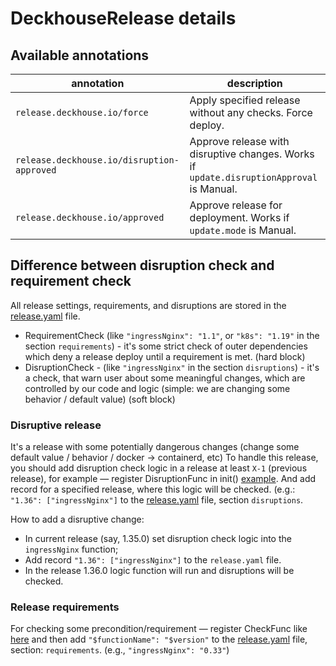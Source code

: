 # DeckhouseRelease details

## Available annotations

| annotation                               | description                                                                        |
|------------------------------------------|------------------------------------------------------------------------------------|
| `release.deckhouse.io/force`               | Apply specified release without any checks. Force deploy.                          |
| `release.deckhouse.io/disruption-approved` | Approve release with disruptive changes. Works if `update.disruptionApproval` is Manual. |
| `release.deckhouse.io/approved`            | Approve release for deployment. Works if `update.mode` is Manual.                    |

## Difference between disruption check and requirement check

All release settings, requirements, and disruptions are stored in the [release.yaml](release.yaml) file.

- RequirementCheck (like `"ingressNginx": "1.1"`, or `"k8s": "1.19"` in the section `requirements`) - it's some strict check of outer dependencies which deny a release deploy until a requirement is met. (hard block)
- DisruptionCheck - (like `"ingressNginx"` in the section `disruptions`) - it's a check, that warn user about some meaningful changes, which are controlled by our code and logic (simple: we are changing some behavior / default value) (soft block)

### Disruptive release

It's a release with some potentially dangerous changes (change some default value / behavior / docker -> containerd, etc)
To handle this release, you should add disruption check logic in a release at least `X-1` (previous release), for example — register DisruptionFunc in init() [example](modules/402-ingress-nginx/hooks/requirements.go).
And add record for a specified release, where this logic will be checked. (e.g.: `"1.36": ["ingressNginx"]` to the [release.yaml](release.yaml) file, section `disruptions`.

How to add a disruptive change:
- In current release (say, 1.35.0) set disruption check logic into the `ingressNginx` function;
- Add record `"1.36": ["ingressNginx"]` to the `release.yaml` file.
- In the release 1.36.0 logic function will run and disruptions will be checked.

### Release requirements

For checking some precondition/requirement — register CheckFunc like [here](modules/402-ingress-nginx/hooks/requirements.go)
and then add `"$functionName": "$version"` to the [release.yaml](release.yaml) file, section: `requirements`. (e.g., `"ingressNginx": "0.33"`)
